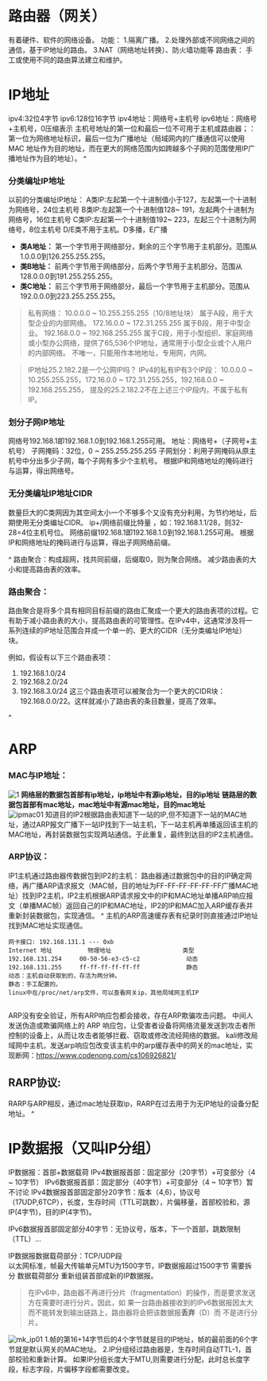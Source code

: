 # **路由器（网关）**
有着硬件、软件的网络设备。
功能：
1.隔离广播。
2.处理外部或不同网络之间的通信，基于IP地址的路由。
3.NAT（网络地址转换）、防火墙功能等
路由表：
手工或使用不同的路由算法建立和维护。

# **IP地址**
ipv4:32位4字节
ipv6:128位16字节
ipv4地址：网络号+主机号
ipv6地址：网络号+主机号，0压缩表示
主机号地址的第一位和最后一位不可用于主机或路由器；：
第一位为网络地址标识，最后一位为广播地址（局域网内的广播通信可以使用 MAC 地址作为目的地址，而在更大的网络范围内如跨越多个子网的范围使用IP广播地址作为目的地址）。
^
### **分类编址IP地址**
以前的分类编址IP地址：
A类IP:左起第一个十进制值小于127，左起第一个十进制为网络号，24位主机号
B类IP:左起第一个十进制值128~ 191，左起两个十进制为网络号，16位主机号
C类IP:左起第一个十进制值192~ 223，左起三个十进制为网络号，8位主机号
D/E类不用于主机。D多播，E广播
* **类A地址：** 第一个字节用于网络部分，剩余的三个字节用于主机部分。范围从1.0.0.0到126.255.255.255。
* **类B地址：** 前两个字节用于网络部分，后两个字节用于主机部分。范围从128.0.0.0到191.255.255.255。
* **类C地址：** 前三个字节用于网络部分，最后一个字节用于主机部分。范围从192.0.0.0到223.255.255.255。

>私有网络：
10.0.0.0 ~ 10.255.255.255（10/8地址块） 属于A段，用于大型企业的内部网络。
172.16.0.0 ~ 172.31.255.255   属于B段，用于中型企业。
192.168.0.0 ~ 192.168.255.255  属于C段，用于小型组织、家庭网络或小型办公网络，提供了65,536个IP地址，通常用于小型企业或个人用户的内部网络。
不唯一，只能用作本地地址，专用网，内网。

>IP地址25.2.182.2是一个公网IP吗？
IPv4的私有IP有3个IP段：
10.0.0.0 ~ 10.255.255.255，172.16.0.0 ~ 172.31.255.255，192.168.0.0 ~ 192.168.255.255，
提及的25.2.182.2不在上述三个IP段内，不属于私有IP。




### **划分子网IP地址**
网络号192.168.1即192.168.1.0到192.168.1.255可用。
地址：网络号+（子网号+主机号）
子网掩码：32位，0 ~ 255.255.255.255
子网划分：利用子网掩码从原主机号中分出多少子网，每个子网有多少个主机号。
根据IP和网络地址的掩码进行与运算，得出网络号。
### **无分类编址IP地址CIDR**
数量巨大的C类网因为其空间太小一个不够多个又没有充分利用，为节约地址，后期使用无分类编址CIDR。
ip+/网络前缀比特量 ，如：192.168.1.1/28，则32-28=4位主机号位。
网络前缀192.168.1即192.168.1.0到192.168.1.255可用。
根据IP和网络地址的掩码进行与运算，得出子网网络前缀。

^
路由聚合：构成超网，找共同前缀，后缀取0，则为聚合网络。
减少路由表的大小和提高路由表的效率。


### **路由聚合**：

路由聚合是将多个具有相同目标前缀的路由汇聚成一个更大的路由表项的过程。它有助于减小路由表的大小，提高路由表的可管理性。在IPv4中，这通常涉及将一系列连续的IP地址范围合并成一个单一的、更大的CIDR（无分类编址IP地址）块。

例如，假设有以下三个路由表项：
1. 192.168.1.0/24
2. 192.168.2.0/24
3. 192.168.3.0/24
这三个路由表项可以被聚合为一个更大的CIDR块：192.168.0.0/22。这样就减小了路由表的条目数量，提高了效率。


^
# **ARP**
### **MAC与IP地址：**
![1](http://cdn.33129999.xyz/mk_img/1.jpg)
**网络层的数据包首部有ip地址，ip地址中有源ip地址，目的ip地址**
**链路层的数据包首部有mac地址，mac地址中有源mac地址，目的mac地址**
<br>
![ipmac01](http://cdn.33129999.xyz/mk_img/ipmac01.jpg)
知道目的IP2根据路由表知道下一站的IP,但不知道下一站的MAC地址，通过ARP报文广播下一站IP找到下一站主机，下一站主机再单播返回该主机的MAC地址，再封装数据包实现两站通信。于此重复，最终到达目的IP2主机通信。


### **ARP协议：**
IP1主机通过路由器传数据包到IP2的主机：
路由器通过数据包中的目的IP确定网络，再广播ARP请求报文（MAC帧，目的地址为FF-FF-FF-FF-FF-FF广播MAC地址）找到IP2主机，IP2主机根据ARP请求报文中的IP和MAC地址单播ARP响应报文（单播MAC帧）返回自己的IP和MAC地址，IP2的IP和MAC加入ARP缓存表并重新封装数据包，实现通信。
^
主机的ARP高速缓存表有纪录时则直接通过IP地址找到MAC地址实现通信。
```
网卡接口: 192.168.131.1 --- 0xb 
Internet 地址          物理地址                    类型 
192.168.131.254     00-50-56-e3-c5-c2             动态 
192.168.131.255     ff-ff-ff-ff-ff-ff             静态 
动态：主机自动获取到的，存活为两分钟。
静态：手工配置的。
linux中在/proc/net/arp文件，可以查看网关ip，其他局域网主机IP


```
ARP没有安全验证，所有ARP响应包都会接收，存在ARP欺骗攻击问题。
中间人发送伪造或欺骗网络上的 ARP 响应包，让受害者设备将网络流量发送到攻击者所控制的设备上，从而让攻击者能够拦截、窃取或修改流经网络的数据。
kali修改局域网中主机，发送arp响应包改变该主机中的arp缓存表中的网关的mac地址，实现断网：<https://www.codenong.com/cs106926821/>

## **RARP协议:**
RARP与ARP相反，通过mac地址获取ip，RARP在过去用于为无IP地址的设备分配地址。
^




# **IP数据报（又叫IP分组）**
IP数据报：首部+数据载荷
IPv4数据报首部：固定部分（20字节）+可变部分（4 ~ 10字节）
IPv6数据报首部：固定部分（40字节）+可变部分（4 ~ 10字节）暂不讨论
IPv4数据报首部固定部分20字节：版本（4,6），协议号（17UDP,6TCP），长度，生存时间（TTL可跳数），片偏移量，首部校验和，源IP(4字节)，目的IP(4字节)。

IPv6数据报首部固定部分40字节：无协议号，版本，下一个首部，跳数限制（TTL）...

IP数据报数据载荷部分：TCP/UDP段
<br>
以太网标准，帧最大传输单元MTU为1500字节，IP数据报超过1500字节 需要拆分 数据载荷部分 重新组装首部成新的IP数据报。
>在IPv6中，路由器不再进行分片（fragmentation）的操作，而是要求发送方在需要时进行分片。因此，如    果一台路由器接收到的IPv6数据报因太大而不能转发到输出链路上，路由器将会把该数据报**丢弃**（D）而 不是进行分片。


![mk_ip01](http://cdn.33129999.xyz/mk_img/mk_ip01.jpg)
1.帧的第16+14字节后的4个字节就是目的IP地址，帧的最前面的6个字节就是默认网关的MAC地址。
2.IP分组经过路由器是，生存时间自动TTL-1，首部校验和重新计算。
如果IP分组长度大于MTU,则需要进行分配，此时总长度字段，标志字段，片偏移字段都需要改变。
<br>
<br>